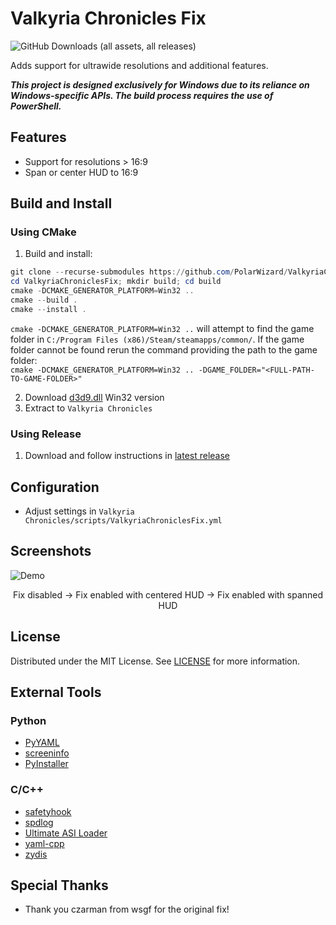 # Valkyria Chronicles Fix
![GitHub Downloads (all assets, all releases)](https://img.shields.io/github/downloads/PolarWizard/ValkyriaChroniclesFix/total)

Adds support for ultrawide resolutions and additional features.

***This project is designed exclusively for Windows due to its reliance on Windows-specific APIs. The build process requires the use of PowerShell.***

## Features
- Support for resolutions > 16:9
- Span or center HUD to 16:9

## Build and Install
### Using CMake
1. Build and install:
```ps1
git clone --recurse-submodules https://github.com/PolarWizard/ValkyriaChroniclesFix.git
cd ValkyriaChroniclesFix; mkdir build; cd build
cmake -DCMAKE_GENERATOR_PLATFORM=Win32 ..
cmake --build .
cmake --install .
```
`cmake -DCMAKE_GENERATOR_PLATFORM=Win32 ..` will attempt to find the game folder in `C:/Program Files (x86)/Steam/steamapps/common/`. If the game folder cannot be found rerun the command providing the path to the game folder:<br>`cmake -DCMAKE_GENERATOR_PLATFORM=Win32 .. -DGAME_FOLDER="<FULL-PATH-TO-GAME-FOLDER>"`

2. Download [d3d9.dll](https://github.com/ThirteenAG/Ultimate-ASI-Loader/releases) Win32 version
3. Extract to `Valkyria Chronicles`

### Using Release
1. Download and follow instructions in [latest release](https://github.com/PolarWizard/ValkyriaChroniclesFix/releases)

## Configuration
- Adjust settings in `Valkyria Chronicles/scripts/ValkyriaChroniclesFix.yml`

## Screenshots
![Demo](images/ValkyriaChroniclesFix_1.gif)
<p style="text-align: center;">Fix disabled → Fix enabled with centered HUD → Fix enabled with spanned HUD</p>

## License
Distributed under the MIT License. See [LICENSE](LICENSE) for more information.

## External Tools

### Python
- [PyYAML](https://github.com/yaml/pyyaml)
- [screeninfo](https://github.com/rr-/screeninfo)
- [PyInstaller](https://github.com/pyinstaller/pyinstaller)

### C/C++
- [safetyhook](https://github.com/cursey/safetyhook)
- [spdlog](https://github.com/gabime/spdlog)
- [Ultimate ASI Loader](https://github.com/ThirteenAG/Ultimate-ASI-Loader)
- [yaml-cpp](https://github.com/jbeder/yaml-cpp)
- [zydis](https://github.com/zyantific/zydis)

## Special Thanks
- Thank you czarman from wsgf for the original fix!
